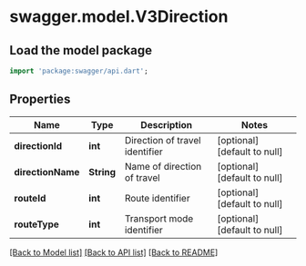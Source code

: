 # swagger.model.V3Direction

## Load the model package
```dart
import 'package:swagger/api.dart';
```

## Properties
Name | Type | Description | Notes
------------ | ------------- | ------------- | -------------
**directionId** | **int** | Direction of travel identifier | [optional] [default to null]
**directionName** | **String** | Name of direction of travel | [optional] [default to null]
**routeId** | **int** | Route identifier | [optional] [default to null]
**routeType** | **int** | Transport mode identifier | [optional] [default to null]

[[Back to Model list]](../README.md#documentation-for-models) [[Back to API list]](../README.md#documentation-for-api-endpoints) [[Back to README]](../README.md)

